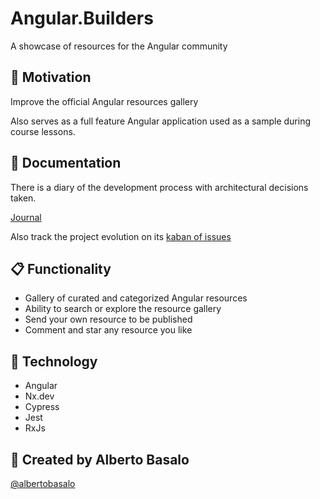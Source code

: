 # Angular.Builders

A showcase of resources for the Angular community

## 🎯 Motivation

Improve the official Angular resources gallery

Also serves as a full feature Angular application used as a sample during course lessons.

## 📘 Documentation

There is a diary of the development process with architectural decisions taken.

[Journal](https://github.com/angularbuilders/angular.builders/blob/main/docs/JOURNAL.md)

Also track the project evolution on its [kaban of issues](https://github.com/angularbuilders/angular.builders/projects/1)

## 📋 Functionality

- Gallery of curated and categorized Angular resources
- Ability to search or explore the resource gallery
- Send your own resource to be published
- Comment and star any resource you like

## 🧰 Technology

- Angular
- Nx.dev
- Cypress
- Jest
- RxJs

## 👨 Created by Alberto Basalo
[@albertobasalo](https://twitter.com/albertobasalo)


